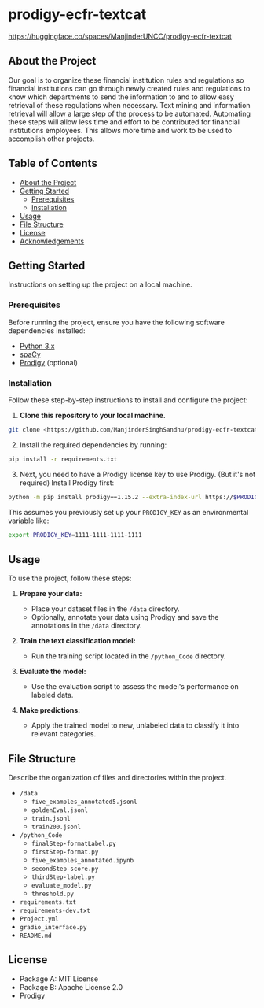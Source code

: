 # prodigy-ecfr-textcat

https://huggingface.co/spaces/ManjinderUNCC/prodigy-ecfr-textcat

## About the Project

Our goal is to organize these financial institution rules and regulations so financial institutions  can go through newly created rules and regulations to know which departments to send the information to and to allow easy retrieval of these regulations when necessary. Text mining and information retrieval will allow a large step of the process to be automated. Automating these steps will allow less time and effort to be contributed for financial institutions employees. This allows more time and work to be used to accomplish other projects.

## Table of Contents

- [About the Project](#about-the-project)
- [Getting Started](#getting-started)
  - [Prerequisites](#prerequisites)
  - [Installation](#installation)
- [Usage](#usage)
- [File Structure](#file-structure)
- [License](#license)
- [Acknowledgements](#acknowledgements)

## Getting Started

Instructions on setting up the project on a local machine.

### Prerequisites

Before running the project, ensure you have the following software dependencies installed:
- [Python 3.x](https://www.python.org/downloads/)
- [spaCy](https://spacy.io/usage)
- [Prodigy](https://prodi.gy/docs/) (optional)

### Installation

Follow these step-by-step instructions to install and configure the project:

1. **Clone this repository to your local machine.**
```bash
git clone <https://github.com/ManjinderSinghSandhu/prodigy-ecfr-textcat.git>
```
2. Install the required dependencies by running:

```bash
pip install -r requirements.txt
```

3. Next, you need to have a Prodigy license key to use Prodigy. (But it's not required) Install Prodigy first:

```bash
python -m pip install prodigy==1.15.2 --extra-index-url https://$PRODIGY_KEY@download.prodi.gy
```

This assumes you previously set up your `PRODIGY_KEY` as an environmental variable like:

```bash
export PRODIGY_KEY=1111-1111-1111-1111
```

## Usage

To use the project, follow these steps:

1. **Prepare your data:**
   - Place your dataset files in the `/data` directory.
   - Optionally, annotate your data using Prodigy and save the annotations in the `/data` directory.

2. **Train the text classification model:**
   - Run the training script located in the `/python_Code` directory.

3. **Evaluate the model:**
   - Use the evaluation script to assess the model's performance on labeled data.

4. **Make predictions:**
   - Apply the trained model to new, unlabeled data to classify it into relevant categories.


## File Structure

Describe the organization of files and directories within the project.

- `/data`
  - `five_examples_annotated5.jsonl`
  - `goldenEval.jsonl`
  - `train.jsonl`
  - `train200.jsonl`
- `/python_Code`
  - `finalStep-formatLabel.py`
  - `firstStep-format.py`
  - `five_examples_annotated.ipynb`
  - `secondStep-score.py`
  - `thirdStep-label.py`
  - `evaluate_model.py`
  - `threshold.py`
- `requirements.txt`
- `requirements-dev.txt`
- `Project.yml`
- `gradio_interface.py`
- `README.md`

## License

- Package A: MIT License
- Package B: Apache License 2.0
- Prodigy 

